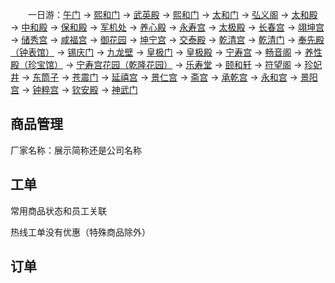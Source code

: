 　　一日游：[午门](https://www.meet99.com/jingdian-ForbiddenCity-1985.html) → [熙和门](https://www.meet99.com/jingdian-ForbiddenCity-2014.html) → [武英殿](https://www.meet99.com/jingdian-ForbiddenCity-2022.html) → [熙和门](https://www.meet99.com/jingdian-ForbiddenCity-2014.html) → [太和门](https://www.meet99.com/jingdian-ForbiddenCity-1988.html) → [弘义阁](https://www.meet99.com/jingdian-ForbiddenCity-1990.html) → [太和殿](https://www.meet99.com/jingdian-ForbiddenCity-1.html) → [中和殿](https://www.meet99.com/jingdian-ForbiddenCity-2.html) → [保和殿](https://www.meet99.com/jingdian-ForbiddenCity-3.html) → [军机处](https://www.meet99.com/jingdian-ForbiddenCity-27855.html) → [养心殿](https://www.meet99.com/jingdian-ForbiddenCity-2024.html) → [永寿宫](https://www.meet99.com/jingdian-ForbiddenCity-1991.html) → [太极殿](https://www.meet99.com/jingdian-ForbiddenCity-2030.html) → [长春宫](https://www.meet99.com/jingdian-ForbiddenCity-2032.html) → [翊坤宫](https://www.meet99.com/jingdian-ForbiddenCity-2031.html) → [储秀宫](https://www.meet99.com/jingdian-ForbiddenCity-1978.html) → [咸福宫](https://www.meet99.com/jingdian-ForbiddenCity-2033.html) → [御花园](https://www.meet99.com/jingdian-ForbiddenCity-8.html) → [坤宁宫](https://www.meet99.com/jingdian-ForbiddenCity-7.html) → [交泰殿](https://www.meet99.com/jingdian-ForbiddenCity-6.html) → [乾清宫](https://www.meet99.com/jingdian-ForbiddenCity-5.html) → [乾清门](https://www.meet99.com/jingdian-ForbiddenCity-4.html) → [奉先殿（钟表馆）](https://www.meet99.com/jingdian-ForbiddenCity-1984.html) → [锡庆门](https://www.meet99.com/jingdian-ForbiddenCity-2034.html) → [九龙壁](https://www.meet99.com/jingdian-ForbiddenCity-2035.html) → [皇极门](https://www.meet99.com/jingdian-ForbiddenCity-2036.html) → [皇极殿](https://www.meet99.com/jingdian-ForbiddenCity-2037.html) → [宁寿宫](https://www.meet99.com/jingdian-ForbiddenCity-2038.html) → [畅音阁](https://www.meet99.com/jingdian-ForbiddenCity-1983.html) → [养性殿（珍宝馆）](https://www.meet99.com/jingdian-ForbiddenCity-1982.html) → [宁寿宫花园（乾隆花园）](https://www.meet99.com/jingdian-ForbiddenCity-28058.html) → [乐寿堂](https://www.meet99.com/jingdian-ForbiddenCity-2040.html) → [颐和轩](https://www.meet99.com/jingdian-ForbiddenCity-1981.html) → [符望阁](https://www.meet99.com/jingdian-ForbiddenCity-28038.html) → [珍妃井](https://www.meet99.com/jingdian-ForbiddenCity-1980.html) → [东筒子](https://www.meet99.com/jingdian-ForbiddenCity-28118.html) → [苍震门](https://www.meet99.com/jingdian-ForbiddenCity-28044.html) → [延禧宫](https://www.meet99.com/jingdian-ForbiddenCity-2027.html) → [景仁宫](https://www.meet99.com/jingdian-ForbiddenCity-2029.html) → [斋宫](https://www.meet99.com/jingdian-ForbiddenCity-2025.html) → [承乾宫](https://www.meet99.com/jingdian-ForbiddenCity-2028.html) → [永和宫](https://www.meet99.com/jingdian-ForbiddenCity-2026.html) → [景阳宫](https://www.meet99.com/jingdian-ForbiddenCity-1979.html) → [钟粹宫](https://www.meet99.com/jingdian-ForbiddenCity-10.html) → [钦安殿](https://www.meet99.com/jingdian-ForbiddenCity-28043.html) → [神武门](https://www.meet99.com/jingdian-ForbiddenCity-1986.html)























## 商品管理

厂家名称：展示简称还是公司名称

## 工单

常用商品状态和员工关联

热线工单没有优惠（特殊商品除外）

## 订单



















































